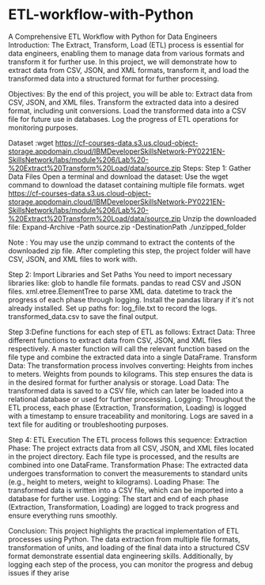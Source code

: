 # ETL-workflow-with-Python
A Comprehensive ETL Workflow with Python for Data Engineers
Introduction:
The Extract, Transform, Load (ETL) process is essential for data engineers, enabling them to manage data from various formats and transform it for further use. In this project, we will demonstrate how to extract data from CSV, JSON, and XML formats, transform it, and load the transformed data into a structured format for further processing.

Objectives:
By the end of this project, you will be able to:
Extract data from CSV, JSON, and XML files.
Transform the extracted data into a desired format, including unit conversions.
Load the transformed data into a CSV file for future use in databases.
Log the progress of ETL operations for monitoring purposes.

Dataset :wget https://cf-courses-data.s3.us.cloud-object-storage.appdomain.cloud/IBMDeveloperSkillsNetwork-PY0221EN-SkillsNetwork/labs/module%206/Lab%20-%20Extract%20Transform%20Load/data/source.zip
Steps:
Step 1: Gather Data Files
Open a terminal and download the dataset:
Use the wget command to download the dataset containing multiple file formats.
wget https://cf-courses-data.s3.us.cloud-object-storage.appdomain.cloud/IBMDeveloperSkillsNetwork-PY0221EN-SkillsNetwork/labs/module%206/Lab%20-%20Extract%20Transform%20Load/data/source.zip
Unzip the downloaded file:
Expand-Archive -Path source.zip -DestinationPath ./unzipped_folder

Note :  You may use the unzip command to extract the contents of the downloaded zip file.
After completing this step, the project folder will have CSV, JSON, and XML files to work with.

Step 2: Import Libraries and Set Paths
You need to import necessary libraries like:
glob to handle file formats.
pandas to read CSV and JSON files.
xml.etree.ElementTree to parse XML data.
datetime to track the progress of each phase through logging.
Install the pandas library if it's not already installed.
Set up paths for:
log_file.txt to record the logs.
transformed_data.csv to save the final output.

Step 3:Define functions for each step of  ETL as follows:
Extract Data:
Three different functions to extract data from CSV, JSON, and XML files respectively.
A master function will call the relevant function based on the file type and combine the extracted data into a single DataFrame.
Transform Data:
The transformation process involves converting:
Heights from inches to meters.
Weights from pounds to kilograms.
This step ensures the data is in the desired format for further analysis or storage.
Load Data:
The transformed data is saved to a CSV file, which can later be loaded into a relational database or used for further processing.
Logging:
Throughout the ETL process, each phase (Extraction, Transformation, Loading) is logged with a timestamp to ensure traceability and monitoring.
Logs are saved in a text file for auditing or troubleshooting purposes.

Step 4: ETL Execution
The ETL process follows this sequence:
Extraction Phase:
The project extracts data from all CSV, JSON, and XML files located in the project directory.
Each file type is processed, and the results are combined into one DataFrame.
Transformation Phase:
The extracted data undergoes transformation to convert the measurements to standard units (e.g., height to meters, weight to kilograms).
Loading Phase:
The transformed data is written into a CSV file, which can be imported into a database for further use.
Logging:
The start and end of each phase (Extraction, Transformation, Loading) are logged to track progress and ensure everything runs smoothly.

Conclusion:
This project highlights the practical implementation of ETL processes using Python. The data extraction from multiple file formats, transformation of units, and loading of the final data into a structured CSV format demonstrate essential data engineering skills. Additionally, by logging each step of the process, you can monitor the progress and debug issues if they arise

